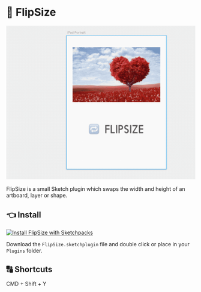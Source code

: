 # 🔁 FlipSize

<p align="center">
  <img src="./flipsize.gif" alt="🔁" title="🔁 Flip it!" />
</p>


FlipSize is a small Sketch plugin which swaps the width and height of an artboard, layer or shape.

## 👈 Install

[![Install FlipSize with Sketchpacks](http://sketchpacks-com.s3.amazonaws.com/assets/badges/sketchpacks-badge-install.png "Install FlipSize with Sketchpacks")](https://sketchpacks.com/apertureles/sketch-flip-size/install)

Download the `FlipSize.sketchplugin` file and double click or place in your `Plugins` folder.

## 🔠 Shortcuts

CMD + Shift + Y
